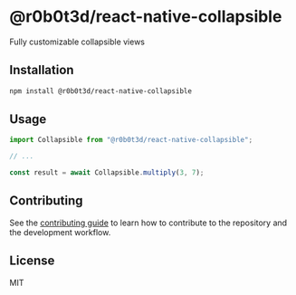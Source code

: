 # @r0b0t3d/react-native-collapsible

Fully customizable collapsible views

## Installation

```sh
npm install @r0b0t3d/react-native-collapsible
```

## Usage

```js
import Collapsible from "@r0b0t3d/react-native-collapsible";

// ...

const result = await Collapsible.multiply(3, 7);
```

## Contributing

See the [contributing guide](CONTRIBUTING.md) to learn how to contribute to the repository and the development workflow.

## License

MIT
